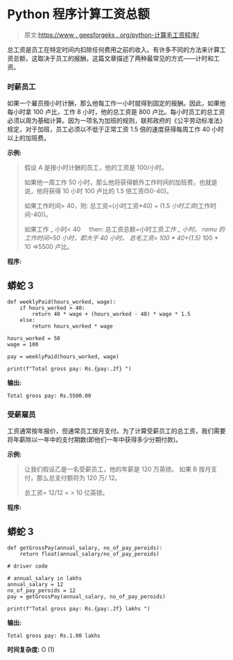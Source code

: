 # Python 程序计算工资总额

> 原文:[https://www . geesforgeks . org/python-计算毛工资程序/](https://www.geeksforgeeks.org/python-program-to-calculate-gross-pay/)

总工资是员工在特定时间内扣除任何费用之前的收入。有许多不同的方法来计算工资总额，这取决于员工的报酬。这篇文章描述了两种最常见的方式——计时和工资。

### 时薪员工

如果一个雇员按小时计酬，那么他每工作一小时就得到固定的报酬。因此，如果他每小时拿 100 卢比，工作 8 小时，他的总工资是 800 卢比。每小时员工的总工资必须以周为基础计算。因为一项名为加班的规则，联邦政府的《公平劳动标准法》规定，对于加班，员工必须以不低于正常工资 1.5 倍的速度获得每周工作 40 小时以上的加班费。

**示例:**

> 假设 A 是按小时计酬的员工，他的工资是 100/小时。
> 
> 如果他一周工作 50 小时，那么他将获得额外工作时间的加班费，也就是说，他将获得 10 小时 100 卢比的 1.5 倍工资(50-40)。
> 
> 如果工作时间> 40，则:
> 总工资=(小时工资*40) + (1.5 *小时工资*(工作时间-40))。
> 
> 如果工作 _ 小时< 40     then:
> 总工资总额=小时工资*工作 _ 小时。
> ramu 的工作时间=50 小时，即大于 40 小时。
> 总毛工资= 100 * 40+(1.5)* 100 * 10 =>5500 卢比。

**程序:**

## 蟒蛇 3

```
def weeklyPaid(hours_worked, wage):
    if hours_worked > 40:
        return 40 * wage + (hours_worked - 40) * wage * 1.5
    else:
        return hours_worked * wage

hours_worked = 50
wage = 100

pay = weeklyPaid(hours_worked, wage)

print(f"Total gross pay: Rs.{pay:.2f} ")
```

**输出:**

```
Total gross pay: Rs.5500.00 

```

### 受薪雇员

工资通常按年报价，但通常员工按月支付。为了计算受薪员工的总工资，我们需要将年薪除以一年中的支付期数(即他们一年中获得多少分期付款)。

**示例:**

> 让我们假设乙是一名受薪员工，他的年薪是 120 万英镑。
> 如果 B 按月支付，那么总支付额将为 120 万/ 12。
> 
> 总工资= 12/12 = > 10 亿英镑。

**程序:**

## 蟒蛇 3

```
def getGrossPay(annual_salary, no_of_pay_peroids):
    return float(annual_salary/no_of_pay_peroids)

# driver code

# annual_salary in lakhs
annual_salary = 12
no_of_pay_peroids = 12
pay = getGrossPay(annual_salary, no_of_pay_peroids)

print(f"Total gross pay: Rs.{pay:.2f} lakhs ")
```

**输出:**

```
Total gross pay: Rs.1.00 lakhs 

```

**时间复杂度:** O (1)